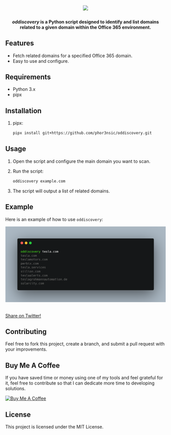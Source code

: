 <h1 align="center">
  <image src="https://cdn2.iconfinder.com/data/icons/bloomies-files-and-documents/25/Bloomies_2_Onedrive_drive_cloud_microsoft_office_windows-1024.png" height=180px>
  <br>
</h1>

<h4 align="center"><i>oddiscovery</i> is a Python script designed to identify and list domains related to a given domain within the Office 365 environment.</h4>

## Features

- Fetch related domains for a specified Office 365 domain.
- Easy to use and configure.

## Requirements

- Python 3.x
- pipx

## Installation

1. pipx:

   ```sh
   pipx install git+https://github.com/phor3nsic/oddiscovery.git
   ```

## Usage

1. Open the script and configure the main domain you want to scan.

2. Run the script:

   ```sh
   oddiscovery example.com
   ```

3. The script will output a list of related domains.


## Example

Here is an example of how to use `oddiscovery`:

![alt text](image.png)

<br>
  <!--Tweet button-->
  <a href="https://twitter.com/intent/tweet?text=subdominex%20-%20Domain%20Asset%20Identification%20Tool%20https%3A%2F%2Fgithub.com%2Fphor3nsic%2Fsubdominex%20%23bash%20%23github%20%23linux%20%23infosec%20%23bugbounty" target="_blank">Share on Twitter!
  </a>
</p>

## Contributing

Feel free to fork this project, create a branch, and submit a pull request with your improvements.

## Buy Me A Coffee

If you have saved time or money using one of my tools and feel grateful for it, feel free to contribute so that I can dedicate more time to developing solutions.

<a href="https://www.buymeacoffee.com/phor3nsic" target="_blank"><img src="https://cdn.buymeacoffee.com/buttons/v2/default-yellow.png" alt="Buy Me A Coffee" style="height: 60px !important;width: 217px !important;" ></a>

## License

This project is licensed under the MIT License.